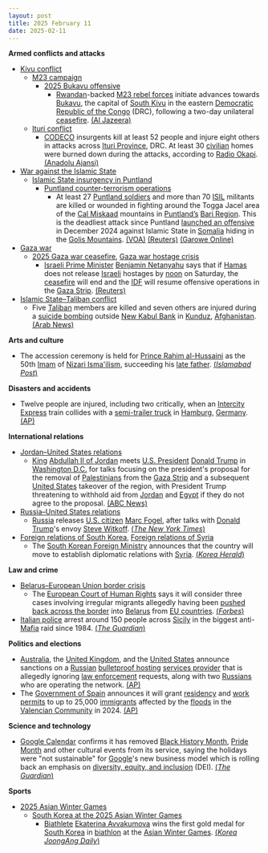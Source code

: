```yaml
---
layout: post
title: 2025 February 11
date: 2025-02-11
---
```



**Armed conflicts and attacks**

* [Kivu conflict](https://en.wikipedia.org/wiki/Kivu_conflict "Kivu conflict")
  + [M23 campaign](https://en.wikipedia.org/wiki/M23_campaign_%282022%E2%80%93present%29 "M23 campaign (2022–present)")
    - [2025 Bukavu offensive](https://en.wikipedia.org/wiki/2025_Bukavu_offensive "2025 Bukavu offensive")
      * [Rwandan](https://en.wikipedia.org/wiki/Rwanda "Rwanda")-backed [M23 rebel forces](https://en.wikipedia.org/wiki/March_23_Movement "March 23 Movement") initiate advances towards [Bukavu](https://en.wikipedia.org/wiki/Bukavu "Bukavu"), the capital of [South Kivu](https://en.wikipedia.org/wiki/South_Kivu "South Kivu") in the eastern [Democratic Republic of the Congo](https://en.wikipedia.org/wiki/Democratic_Republic_of_the_Congo "Democratic Republic of the Congo") (DRC), following a two-day unilateral [ceasefire](https://en.wikipedia.org/wiki/Ceasefire "Ceasefire"). [(Al Jazeera)](https://www.aljazeera.com/news/2025/2/11/m23-rebels-resume-attacks-in-dr-congo-after-two-day-pause)
  + [Ituri conflict](https://en.wikipedia.org/wiki/Ituri_conflict "Ituri conflict")
    - [CODECO](https://en.wikipedia.org/wiki/CODECO "CODECO") insurgents kill at least 52 people and injure eight others in attacks across [Ituri Province](https://en.wikipedia.org/wiki/Ituri_Province "Ituri Province"), DRC. At least 30 [civilian](https://en.wikipedia.org/wiki/Civilian "Civilian") homes were burned down during the attacks, according to [Radio Okapi](https://en.wikipedia.org/wiki/Radio_Okapi "Radio Okapi"). [(Anadolu Ajansi)](https://www.aa.com.tr/en/africa/at-least-52-killed-in-deadly-militia-attack-in-dr-congo/3478739)
* [War against the Islamic State](https://en.wikipedia.org/wiki/War_against_the_Islamic_State "War against the Islamic State")
  + [Islamic State insurgency in Puntland](https://en.wikipedia.org/wiki/Islamic_State_insurgency_in_Puntland "Islamic State insurgency in Puntland")
    - [Puntland counter-terrorism operations](https://en.wikipedia.org/wiki/Puntland_counter-terrorism_operations "Puntland counter-terrorism operations")
      * At least 27 [Puntland soldiers](https://en.wikipedia.org/wiki/Puntland_Security_Force "Puntland Security Force") and more than 70 [ISIL](https://en.wikipedia.org/wiki/ISIL "ISIL") militants are killed or wounded in fighting around the Togga Jacel area of the [Cal Miskaad](https://en.wikipedia.org/wiki/Cal_Miskaad "Cal Miskaad") mountains in [Puntland’s](https://en.wikipedia.org/wiki/Puntland "Puntland") [Bari Region](https://en.wikipedia.org/wiki/Bari_Region "Bari Region"). This is the deadliest attack since Puntland [launched an offensive](https://en.wikipedia.org/wiki/Puntland_counter-terrorism_operations "Puntland counter-terrorism operations") in December 2024 against Islamic State in [Somalia](https://en.wikipedia.org/wiki/Somalia "Somalia") hiding in the [Golis Mountains](https://en.wikipedia.org/wiki/Golis_Mountains "Golis Mountains"). [(VOA)](https://www.voanews.com/amp/scores-dead-as-islamic-state-attacks-military-base-in-somalia/7970838.html) [(Reuters)](https://www.reuters.com/world/africa/islamic-state-attacks-military-bases-somalias-puntland-with-car-motorbike-bombs-2025-02-11/) [(Garowe Online)](https://www.garoweonline.com/en/news/puntland/somalia-puntland-forces-triumph-over-isis-killing-over-60-militants-in-lone-battle)
* [Gaza war](https://en.wikipedia.org/wiki/Gaza_war "Gaza war")
  + [2025 Gaza war ceasefire](https://en.wikipedia.org/wiki/2025_Gaza_war_ceasefire "2025 Gaza war ceasefire"), [Gaza war hostage crisis](https://en.wikipedia.org/wiki/Gaza_war_hostage_crisis "Gaza war hostage crisis")
    - [Israeli Prime Minister](https://en.wikipedia.org/wiki/Prime_Minister_of_Israel "Prime Minister of Israel") [Benjamin Netanyahu](https://en.wikipedia.org/wiki/Benjamin_Netanyahu "Benjamin Netanyahu") says that if [Hamas](https://en.wikipedia.org/wiki/Hamas "Hamas") does not release [Israeli](https://en.wikipedia.org/wiki/Israelis "Israelis") hostages by [noon](https://en.wikipedia.org/wiki/Noon "Noon") on Saturday, the [ceasefire](https://en.wikipedia.org/wiki/Ceasefire "Ceasefire") will end and the [IDF](https://en.wikipedia.org/wiki/Israel_Defense_Forces "Israel Defense Forces") will resume offensive operations in the [Gaza Strip](https://en.wikipedia.org/wiki/Gaza_Strip "Gaza Strip"). [(Reuters)](https://www.reuters.com/world/middle-east/ceasefire-is-only-way-bring-israeli-prisoners-home-hamas-official-says-2025-02-11/)
* [Islamic State–Taliban conflict](https://en.wikipedia.org/wiki/Islamic_State%E2%80%93Taliban_conflict "Islamic State–Taliban conflict")
  + Five [Taliban](https://en.wikipedia.org/wiki/Taliban "Taliban") members are killed and seven others are injured during a [suicide bombing](https://en.wikipedia.org/wiki/Suicide_attack "Suicide attack") outside [New Kabul Bank](https://en.wikipedia.org/wiki/New_Kabul_Bank "New Kabul Bank") in [Kunduz](https://en.wikipedia.org/wiki/Kunduz "Kunduz"), [Afghanistan](https://en.wikipedia.org/wiki/Afghanistan "Afghanistan"). [(Arab News)](https://www.arabnews.com/node/2589772/world)

**Arts and culture**

* The accession ceremony is held for [Prince Rahim al-Hussaini](https://en.wikipedia.org/wiki/Aga_Khan_V "Aga Khan V") as the 50th [Imam](https://en.wikipedia.org/wiki/Imam "Imam") of [Nizari Isma'ilism](https://en.wikipedia.org/wiki/Nizari_Isma%27ilism "Nizari Isma'ilism"), succeeding his [late father](https://en.wikipedia.org/wiki/Aga_Khan_IV "Aga Khan IV"). [(*Islamabad Post*)](https://islamabadpost.com.pk/accession-ceremony-of-prince-rahim-al-hussaini-aga-khan-v/)

**Disasters and accidents**

* Twelve people are injured, including two critically, when an [Intercity Express](https://en.wikipedia.org/wiki/Intercity_Express "Intercity Express") train collides with a [semi-trailer truck](https://en.wikipedia.org/wiki/Semi-trailer_truck "Semi-trailer truck") in [Hamburg](https://en.wikipedia.org/wiki/Hamburg "Hamburg"), [Germany](https://en.wikipedia.org/wiki/Germany "Germany"). [(AP)](https://apnews.com/article/germany-train-accident-truck-injuries-12e3c321ddff9caa3d5cf34495a320f4)

**International relations**

* [Jordan–United States relations](https://en.wikipedia.org/wiki/Jordan%E2%80%93United_States_relations "Jordan–United States relations")
  + [King](https://en.wikipedia.org/wiki/List_of_kings_of_Jordan "List of kings of Jordan") [Abdullah II of Jordan](https://en.wikipedia.org/wiki/Abdullah_II_of_Jordan "Abdullah II of Jordan") meets [U.S. President](https://en.wikipedia.org/wiki/President_of_the_United_States "President of the United States") [Donald Trump](https://en.wikipedia.org/wiki/Donald_Trump "Donald Trump") in [Washington D.C.](https://en.wikipedia.org/wiki/Washington_D.C. "Washington D.C.") for talks focusing on the president's proposal for the removal of [Palestinians](https://en.wikipedia.org/wiki/Palestinians "Palestinians") from the [Gaza Strip](https://en.wikipedia.org/wiki/Gaza_Strip "Gaza Strip") and a subsequent [United States](https://en.wikipedia.org/wiki/United_States "United States") takeover of the region, with President Trump threatening to withhold aid from [Jordan](https://en.wikipedia.org/wiki/Jordan "Jordan") and [Egypt](https://en.wikipedia.org/wiki/Egypt "Egypt") if they do not agree to the proposal. [(ABC News)](https://abcnews.go.com/Politics/trump-withhold-aid-jordan-egypt-reject-gaza-development/story?id=118668060)
* [Russia–United States relations](https://en.wikipedia.org/wiki/Russia%E2%80%93United_States_relations "Russia–United States relations")
  + [Russia](https://en.wikipedia.org/wiki/Russia "Russia") releases [U.S. citizen](https://en.wikipedia.org/wiki/Americans "Americans") [Marc Fogel](https://en.wikipedia.org/wiki/Marc_Fogel "Marc Fogel"), after talks with [Donald Trump](https://en.wikipedia.org/wiki/Donald_Trump "Donald Trump")'s envoy [Steve Witkoff](https://en.wikipedia.org/wiki/Steve_Witkoff "Steve Witkoff"). [(*The New York Times*)](https://www.nytimes.com/2025/02/11/us/politics/marc-fogel-teacher-released-russia.html)
* [Foreign relations of South Korea](https://en.wikipedia.org/wiki/Foreign_relations_of_South_Korea "Foreign relations of South Korea"), [Foreign relations of Syria](https://en.wikipedia.org/wiki/Foreign_relations_of_Syria "Foreign relations of Syria")
  + The [South Korean Foreign Ministry](https://en.wikipedia.org/wiki/Ministry_of_Foreign_Affairs_%28South_Korea%29 "Ministry of Foreign Affairs (South Korea)") announces that the country will move to establish diplomatic relations with [Syria](https://en.wikipedia.org/wiki/Syria "Syria"). [(*Korea Herald*)](https://www.koreaherald.com/article/10417643)

**Law and crime**

* [Belarus–European Union border crisis](https://en.wikipedia.org/wiki/Belarus%E2%80%93European_Union_border_crisis "Belarus–European Union border crisis")
  + The [European Court of Human Rights](https://en.wikipedia.org/wiki/European_Court_of_Human_Rights "European Court of Human Rights") says it will consider three cases involving irregular migrants allegedly having been [pushed back across the border](https://en.wikipedia.org/wiki/Pushback_%28migration%29 "Pushback (migration)") into [Belarus](https://en.wikipedia.org/wiki/Belarus "Belarus") from [EU countries](https://en.wikipedia.org/wiki/Member_state_of_the_European_Union "Member state of the European Union"). [(*Forbes*)](https://www.forbes.com/sites/freylindsay/2025/02/11/eu-human-rights-court-to-consider-contentious-pushbacks-to-belarus/)
* [Italian police](https://en.wikipedia.org/wiki/Law_enforcement_in_Italy "Law enforcement in Italy") arrest around 150 people across [Sicily](https://en.wikipedia.org/wiki/Sicily "Sicily") in the biggest anti-[Mafia](https://en.wikipedia.org/wiki/Sicilian_Mafia "Sicilian Mafia") raid since 1984. [(*The Guardian*)](https://www.theguardian.com/world/2025/feb/11/sicily-police-palermo-mafia-crackdown-cosa-nostra)

**Politics and elections**

* [Australia](https://en.wikipedia.org/wiki/Australia "Australia"), the [United Kingdom](https://en.wikipedia.org/wiki/United_Kingdom "United Kingdom"), and the [United States](https://en.wikipedia.org/wiki/United_States "United States") announce sanctions on a [Russian](https://en.wikipedia.org/wiki/Russia "Russia") [bulletproof hosting](https://en.wikipedia.org/wiki/Bulletproof_hosting "Bulletproof hosting") [services provider](https://en.wikipedia.org/wiki/Web_hosting_service "Web hosting service") that is allegedly ignoring [law enforcement](https://en.wikipedia.org/wiki/Law_enforcement "Law enforcement") requests, along with two [Russians](https://en.wikipedia.org/wiki/Russians "Russians") who are operating the network. [(AP)](https://apnews.com/article/treasury-sanctions-uk-australia-russia-361e788f5482bfd787af01002af2ff4c)
* The [Government of Spain](https://en.wikipedia.org/wiki/Government_of_Spain "Government of Spain") announces it will grant [residency](https://en.wikipedia.org/wiki/Residence_permit "Residence permit") and [work permits](https://en.wikipedia.org/wiki/Work_permit "Work permit") to up to 25,000 [immigrants](https://en.wikipedia.org/wiki/Immigration_to_Spain "Immigration to Spain") affected by the [floods](https://en.wikipedia.org/wiki/2024_Spanish_floods "2024 Spanish floods") in the [Valencian Community](https://en.wikipedia.org/wiki/Valencian_Community "Valencian Community") in 2024. [(AP)](https://apnews.com/article/valencia-floods-spain-migrants-spain-immigration-spain-migration-71e38d5505393dd95010b0176f7d2c21)

**Science and technology**

* [Google Calendar](https://en.wikipedia.org/wiki/Google_Calendar "Google Calendar") confirms it has removed [Black History Month](https://en.wikipedia.org/wiki/Black_History_Month "Black History Month"), [Pride Month](https://en.wikipedia.org/wiki/Pride_Month "Pride Month") and other cultural events from its service, saying the holidays were "not sustainable" for [Google](https://en.wikipedia.org/wiki/Google "Google")'s new business model which is rolling back an emphasis on [diversity, equity, and inclusion](https://en.wikipedia.org/wiki/Diversity%2C_equity%2C_and_inclusion "Diversity, equity, and inclusion") (DEI). [(*The Guardian*)](https://www.theguardian.com/us-news/2025/feb/11/google-calendar-black-history-pride-month)

**Sports**

* [2025 Asian Winter Games](https://en.wikipedia.org/wiki/2025_Asian_Winter_Games "2025 Asian Winter Games")
  + [South Korea at the 2025 Asian Winter Games](https://en.wikipedia.org/wiki/South_Korea_at_the_2025_Asian_Winter_Games "South Korea at the 2025 Asian Winter Games")
    - [Biathlete](https://en.wikipedia.org/wiki/Biathlon "Biathlon") [Ekaterina Avvakumova](https://en.wikipedia.org/wiki/Ekaterina_Avvakumova "Ekaterina Avvakumova") wins the first gold medal for [South Korea](https://en.wikipedia.org/wiki/South_Korea "South Korea") in [biathlon](https://en.wikipedia.org/wiki/Biathlon_at_the_2025_Asian_Winter_Games "Biathlon at the 2025 Asian Winter Games") at the [Asian Winter Games](https://en.wikipedia.org/wiki/Asian_Winter_Games "Asian Winter Games"). [(*Korea JoongAng Daily*)](https://koreajoongangdaily.joins.com/news/2025-02-11/sports/olympics/Ekaterina-Avvakumova-earns-Koreas-firstever-biathlon-gold-at-Asian-Games/2239585)
